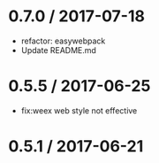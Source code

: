 
0.7.0 / 2017-07-18
==================

  * refactor: easywebpack
  * Update README.md

0.5.5 / 2017-06-25
==================

  * fix:weex web style not effective

0.5.1 / 2017-06-21
==================


